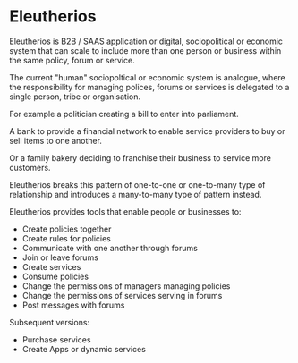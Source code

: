 # Eleutherios

Eleutherios is B2B / SAAS application or digital, sociopolitical or economic system that can scale to include more than one person or business within the same policy, forum or service.

The current "human" sociopoltical or economic system is analogue, where the responsibility for managing polices, forums or services is delegated to a single person, tribe or organisation.

For example a politician creating a bill to enter into parliament.

A bank to provide a financial network to enable service providers to buy or sell items to one another.

Or a family bakery deciding to franchise their business to service more customers.

Eleutherios breaks this pattern of one-to-one or one-to-many type of relationship and introduces a many-to-many type of pattern instead.

Eleutherios provides tools that enable people or businesses to:

- Create policies together
- Create rules for policies
- Communicate with one another through forums
- Join or leave forums
- Create services
- Consume policies
- Change the permissions of managers managing policies
- Change the permissions of services serving in forums
- Post messages with forums

Subsequent versions:

- Purchase services
- Create Apps or dynamic services